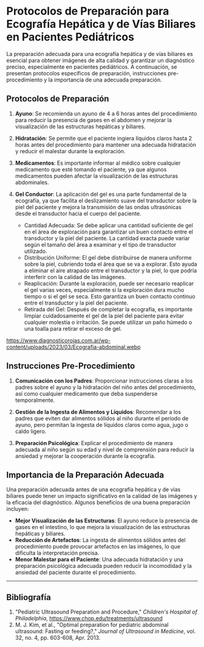 # Protocolos de Preparación para Ecografía Hepática y de Vías Biliares en Pacientes Pediátricos

La preparación adecuada para una ecografía hepática y de vías biliares es esencial para obtener imágenes de alta calidad y garantizar un diagnóstico preciso, especialmente en pacientes pediátricos. A continuación, se presentan protocolos específicos de preparación, instrucciones pre-procedimiento y la importancia de una adecuada preparación.

## Protocolos de Preparación

1. **Ayuno**: Se recomienda un ayuno de 4 a 6 horas antes del procedimiento para reducir la presencia de gases en el abdomen y mejorar la visualización de las estructuras hepáticas y biliares.

2. **Hidratación**: Se permite que el paciente ingiera líquidos claros hasta 2 horas antes del procedimiento para mantener una adecuada hidratación y reducir el malestar durante la exploración.

3. **Medicamentos**: Es importante informar al médico sobre cualquier medicamento que esté tomando el paciente, ya que algunos medicamentos pueden afectar la visualización de las estructuras abdominales.
   
4. **Gel Conductor**: La aplicación del gel es una parte fundamental de la ecografía, ya que facilita el deslizamiento suave del transductor sobre la piel del paciente y mejora la transmisión de las ondas ultrasónicas desde el transductor hacia el cuerpo del paciente.
   - Cantidad Adecuada: Se debe aplicar una cantidad suficiente de gel en el área de exploración para garantizar un buen contacto entre el transductor y la piel del paciente. La cantidad exacta puede variar según el tamaño del área a examinar y el tipo de transductor utilizado.
   - Distribución Uniforme: El gel debe distribuirse de manera uniforme sobre la piel, cubriendo toda el área que se va a explorar. Esto ayuda a eliminar el aire atrapado entre el transductor y la piel, lo que podría interferir con la calidad de las imágenes.
   - Reaplicación: Durante la exploración, puede ser necesario reaplicar el gel varias veces, especialmente si la exploración dura mucho tiempo o si el gel se seca. Esto garantiza un buen contacto continuo entre el transductor y la piel del paciente.
   - Retirada del Gel: Después de completar la ecografía, es importante limpiar cuidadosamente el gel de la piel del paciente para evitar cualquier molestia o irritación. Se puede utilizar un paño húmedo o una toalla para retirar el exceso de gel.

https://www.diagnosticorojas.com.ar/wp-content/uploads/2023/03/Ecografia-abdominal.webp
## Instrucciones Pre-Procedimiento

1. **Comunicación con los Padres**: Proporcionar instrucciones claras a los padres sobre el ayuno y la hidratación del niño antes del procedimiento, así como cualquier medicamento que deba suspenderse temporalmente.

2. **Gestión de la Ingesta de Alimentos y Líquidos**: Recomendar a los padres que eviten dar alimentos sólidos al niño durante el período de ayuno, pero permitan la ingesta de líquidos claros como agua, jugo o caldo ligero.

3. **Preparación Psicológica**: Explicar el procedimiento de manera adecuada al niño según su edad y nivel de comprensión para reducir la ansiedad y mejorar la cooperación durante la ecografía.

## Importancia de la Preparación Adecuada

Una preparación adecuada antes de una ecografía hepática y de vías biliares puede tener un impacto significativo en la calidad de las imágenes y la eficacia del diagnóstico. Algunos beneficios de una buena preparación incluyen:

- **Mejor Visualización de las Estructuras**: El ayuno reduce la presencia de gases en el intestino, lo que mejora la visualización de las estructuras hepáticas y biliares.
- **Reducción de Artefactos**: La ingesta de alimentos sólidos antes del procedimiento puede provocar artefactos en las imágenes, lo que dificulta la interpretación precisa.
- **Menor Malestar para el Paciente**: Una adecuada hidratación y una preparación psicológica adecuada pueden reducir la incomodidad y la ansiedad del paciente durante el procedimiento.

---
## Bibliografía

1. "Pediatric Ultrasound Preparation and Procedure," *Children's Hospital of Philadelphia*, https://www.chop.edu/treatments/ultrasound
3. M. J. Kim, et al., "Optimal preparation for pediatric abdominal ultrasound: Fasting or feeding?," *Journal of Ultrasound in Medicine*, vol. 32, no. 4, pp. 603-608, Apr. 2013.

